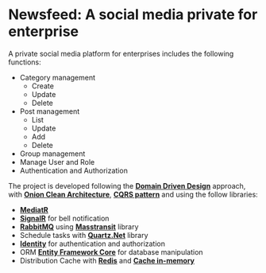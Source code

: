 # Newsfeed: A social media private for enterprise 

A private social media platform for enterprises includes the following functions:

+ Category management
    + Create
    + Update
    + Delete
+ Post management
    + List
    + Update
    + Add
    + Delete
+ Group management
+ Manage User and Role
+ Authentication and Authorization
 
The project is developed following the [**Domain Driven Design**](https://learn.microsoft.com/en-us/archive/msdn-magazine/2009/february/best-practice-an-introduction-to-domain-driven-design)  approach, with [**Onion Clean Architecture**](https://code-maze.com/onion-architecture-in-aspnetcore/), [**CQRS pattern**](https://learn.microsoft.com/en-us/azure/architecture/patterns/cqrs) and using the follow libraries:

+ [**MediatR**](https://github.com/jbogard/MediatR)
+ [**SignalR**](https://learn.microsoft.com/en-us/aspnet/core/signalr/introduction?view=aspnetcore-8.0) for bell notification
+ [**RabbitMQ**](https://www.rabbitmq.com/) using [**Masstransit**](https://masstransit.io/) library
+ Schedule tasks with [**Quartz.Net**](https://www.quartz-scheduler.net/) library
+ [**Identity**](https://learn.microsoft.com/en-us/aspnet/core/security/authentication/identity?view=aspnetcore-8.0&tabs=visual-studio) for authentication and authorization
+ ORM [**Entity Framework Core**](https://learn.microsoft.com/en-us/ef/core/) for database manipulation
+ Distribution Cache with [**Redis**](https://redis.io/) and [**Cache in-memory**](https://learn.microsoft.com/en-us/aspnet/core/performance/caching/memory?view=aspnetcore-8.0)





